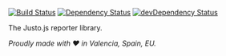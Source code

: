 [![Build Status](https://travis-ci.org/justojs/justo-reporter.svg)](https://travis-ci.org/justojs/justo-reporter)
[![Dependency Status](https://david-dm.org/justojs/justo-reporter.svg)](https://david-dm.org/justojs/justo-reporter)
[![devDependency Status](https://david-dm.org/justojs/justo-reporter/dev-status.svg)](https://david-dm.org/justojs/justo-reporter#info=devDependencies)

The Justo.js reporter library.

*Proudly made with ♥ in Valencia, Spain, EU.*
